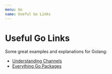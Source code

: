```yaml
---
menu: Go
name: Useful Go Links
---
```


# Useful Go Links

Some great examples and explanations for Golang:

- [Understanding Channels](https://medium.com/rungo/anatomy-of-channels-in-go-concurrency-in-go-1ec336086adb)
- [Everything Go Packages](https://medium.com/rungo/everything-you-need-to-know-about-packages-in-go-b8bac62b74cc)
